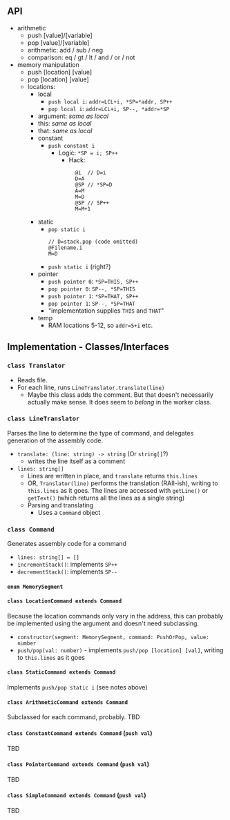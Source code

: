 ## API

- arithmetic
    - push [value]/[variable]
    - pop [value]/[variable]
    - arithmetic: add / sub / neg
    - comparison: eq / gt / lt / and / or / not
- memory manipulation
    - push [location] [value]
    - pop [location] [value]
    - locations:
        - local
            - `push local i`: `addr=LCL+i, *SP=*addr, SP++`
            - `pop local i`: `addr=LCL+i, SP--, *addr=*SP`
        - argument: *same as local*
        - this: *same as local*
        - that: *same as local*
        - constant
            - `push constant i`
                - Logic: `*SP = i; SP++`
                    - Hack:
                      ```
                        @i  // D=i
                        D=A
                        @SP // *SP=D
                        A=M
                        M=D
                        @SP // SP++
                        M=M+1
                      ```
        - static
            - `pop static i`
              ```
              // D=stack.pop (code omitted)
              @Filename.i
              M=D
              ```
            - `push static i` (right?)
        - pointer
            - `push pointer 0`: `*SP=THIS, SP++`
            - `pop pointer 0`: `SP--, *SP=THIS`
            - `push pointer 1`: `*SP=THAT, SP++`
            - `pop pointer 1`: `SP--, *SP=THAT`
            - "implementation supplies `THIS` and `THAT`"
        - temp
            - RAM locations 5-12, so `addr=5+i` etc.

## Implementation - Classes/Interfaces

### `class Translator`

- Reads file.
- For each line, runs `LineTranslator.translate(line)`
    - Maybe this class adds the comment. But that doesn't necessarily actually make sense. It does seem to *belong* in
      the worker class.

### `class LineTranslator`

Parses the line to determine the type of command, and delegates generation of the assembly code.

- `translate: (line: string) -> string` (Or `string[]`?)
    - writes the line itself as a comment
- `lines: string[]`
    - Lines are written in place, and `translate` returns `this.lines`
    - OR, `Translator(line)` performs the translation (RAII-ish), writing to `this.lines` as it goes. The lines are
      accessed with `getLine()` or `getText()` (which returns all the lines as a single string)
    - Parsing and translating
        - Uses a `Command` object

### `class Command`

Generates assembly code for a command

- `lines: string[] = []`
- `incrementStack()`: implements `SP++`
- `decrementStack()`: implements `SP--`

#### `enum MemorySegment`

#### `class LocationCommand extends Command`

Because the location commands only vary in the address, this can probably be implemented using the argument and doesn't
need subclassing.

- `constructor(segment: MemorySegment, command: PushOrPop, value: number`
- `push/pop(val: number)` - implements `push/pop [location] [val]`, writing to `this.lines` as it goes

#### `class StaticCommand extends Command`

Implements `push/pop static i` (see notes above)

#### `class ArithmeticCommand extends Command`

Subclassed for each command, probably. TBD

#### `class ConstantCommand extends Command` (`push val`)

TBD

#### `class PointerCommand extends Command` (`push val`)

TBD

#### `class SimpleCommand extends Command` (`push val`)

TBD